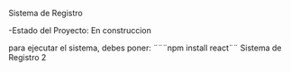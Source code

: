 <hi> Sistema de Registro </hi>

-Estado del Proyecto: En construccion

para ejecutar el sistema, debes poner:
¨¨¨npm install react¨¨
Sistema de Registro 2
